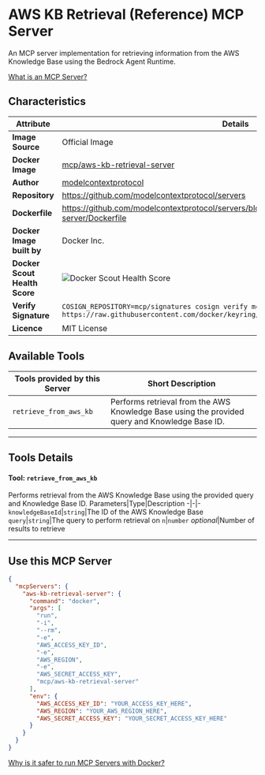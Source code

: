 # AWS KB Retrieval (Reference) MCP Server

An MCP server implementation for retrieving information from the AWS Knowledge Base using the Bedrock Agent Runtime.

[What is an MCP Server?](https://www.anthropic.com/news/model-context-protocol)

## Characteristics
Attribute|Details|
|-|-|
**Image Source**|Official Image
**Docker Image**|[mcp/aws-kb-retrieval-server](https://hub.docker.com/repository/docker/mcp/aws-kb-retrieval-server)
**Author**|[modelcontextprotocol](https://github.com/modelcontextprotocol)
**Repository**|https://github.com/modelcontextprotocol/servers
**Dockerfile**|https://github.com/modelcontextprotocol/servers/blob/2025.4.6/src/aws-kb-retrieval-server/Dockerfile
**Docker Image built by**|Docker Inc.
**Docker Scout Health Score**| ![Docker Scout Health Score](https://api.scout.docker.com/v1/policy/insights/org-image-score/badge/mcp/aws-kb-retrieval-server)
**Verify Signature**|`COSIGN_REPOSITORY=mcp/signatures cosign verify mcp/aws-kb-retrieval-server --key https://raw.githubusercontent.com/docker/keyring/refs/heads/main/public/mcp/latest.pub`
**Licence**|MIT License

## Available Tools
Tools provided by this Server|Short Description
-|-
`retrieve_from_aws_kb`|Performs retrieval from the AWS Knowledge Base using the provided query and Knowledge Base ID.|

---
## Tools Details

#### Tool: **`retrieve_from_aws_kb`**
Performs retrieval from the AWS Knowledge Base using the provided query and Knowledge Base ID.
Parameters|Type|Description
-|-|-
`knowledgeBaseId`|`string`|The ID of the AWS Knowledge Base
`query`|`string`|The query to perform retrieval on
`n`|`number` *optional*|Number of results to retrieve

---
## Use this MCP Server

```json
{
  "mcpServers": {
    "aws-kb-retrieval-server": {
      "command": "docker",
      "args": [
        "run",
        "-i",
        "--rm",
        "-e",
        "AWS_ACCESS_KEY_ID",
        "-e",
        "AWS_REGION",
        "-e",
        "AWS_SECRET_ACCESS_KEY",
        "mcp/aws-kb-retrieval-server"
      ],
      "env": {
        "AWS_ACCESS_KEY_ID": "YOUR_ACCESS_KEY_HERE",
        "AWS_REGION": "YOUR_AWS_REGION_HERE",
        "AWS_SECRET_ACCESS_KEY": "YOUR_SECRET_ACCESS_KEY_HERE"
      }
    }
  }
}
```

[Why is it safer to run MCP Servers with Docker?](https://www.docker.com/blog/the-model-context-protocol-simplifying-building-ai-apps-with-anthropic-claude-desktop-and-docker/)
